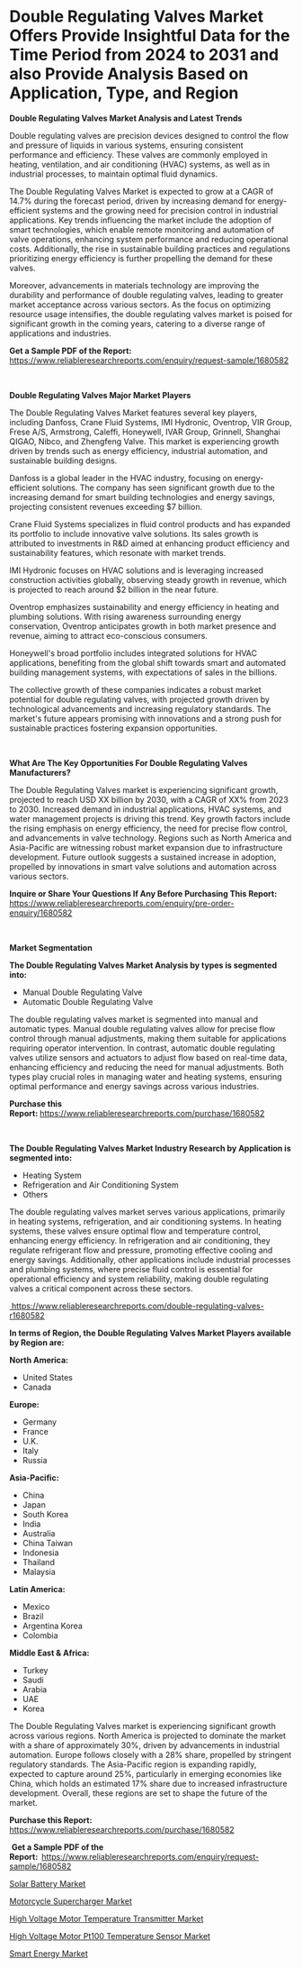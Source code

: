 <p><h1>Double Regulating Valves Market Offers Provide Insightful Data for the Time Period from 2024 to 2031 and also Provide Analysis Based on Application, Type, and Region</h1></p><p><strong>Double Regulating Valves Market Analysis and Latest Trends</strong></p>
<p><p>Double regulating valves are precision devices designed to control the flow and pressure of liquids in various systems, ensuring consistent performance and efficiency. These valves are commonly employed in heating, ventilation, and air conditioning (HVAC) systems, as well as in industrial processes, to maintain optimal fluid dynamics.</p><p>The Double Regulating Valves Market is expected to grow at a CAGR of 14.7% during the forecast period, driven by increasing demand for energy-efficient systems and the growing need for precision control in industrial applications. Key trends influencing the market include the adoption of smart technologies, which enable remote monitoring and automation of valve operations, enhancing system performance and reducing operational costs. Additionally, the rise in sustainable building practices and regulations prioritizing energy efficiency is further propelling the demand for these valves. </p><p>Moreover, advancements in materials technology are improving the durability and performance of double regulating valves, leading to greater market acceptance across various sectors. As the focus on optimizing resource usage intensifies, the double regulating valves market is poised for significant growth in the coming years, catering to a diverse range of applications and industries.</p></p>
<p><strong>Get a Sample PDF of the Report:&nbsp;</strong> <a href="https://www.reliableresearchreports.com/enquiry/request-sample/1680582?utm_campaign=8&utm_medium=2&utm_source=Github&utm_content=ia&utm_term=16122024&utm_id=double-regulating-valves">https://www.reliableresearchreports.com/enquiry/request-sample/1680582</a></p>
<p>&nbsp;</p>
<p><strong>Double Regulating Valves Major Market Players</strong></p>
<p><p>The Double Regulating Valves Market features several key players, including Danfoss, Crane Fluid Systems, IMI Hydronic, Oventrop, VIR Group, Frese A/S, Armstrong, Caleffi, Honeywell, IVAR Group, Grinnell, Shanghai QIGAO, Nibco, and Zhengfeng Valve. This market is experiencing growth driven by trends such as energy efficiency, industrial automation, and sustainable building designs.</p><p>Danfoss is a global leader in the HVAC industry, focusing on energy-efficient solutions. The company has seen significant growth due to the increasing demand for smart building technologies and energy savings, projecting consistent revenues exceeding $7 billion.</p><p>Crane Fluid Systems specializes in fluid control products and has expanded its portfolio to include innovative valve solutions. Its sales growth is attributed to investments in R&D aimed at enhancing product efficiency and sustainability features, which resonate with market trends.</p><p>IMI Hydronic focuses on HVAC solutions and is leveraging increased construction activities globally, observing steady growth in revenue, which is projected to reach around $2 billion in the near future.</p><p>Oventrop emphasizes sustainability and energy efficiency in heating and plumbing solutions. With rising awareness surrounding energy conservation, Oventrop anticipates growth in both market presence and revenue, aiming to attract eco-conscious consumers.</p><p>Honeywell's broad portfolio includes integrated solutions for HVAC applications, benefiting from the global shift towards smart and automated building management systems, with expectations of sales in the billions.</p><p>The collective growth of these companies indicates a robust market potential for double regulating valves, with projected growth driven by technological advancements and increasing regulatory standards. The market's future appears promising with innovations and a strong push for sustainable practices fostering expansion opportunities.</p></p>
<p>&nbsp;</p>
<p><strong>What Are The Key Opportunities For Double Regulating Valves Manufacturers?</strong></p>
<p><p>The Double Regulating Valves market is experiencing significant growth, projected to reach USD XX billion by 2030, with a CAGR of XX% from 2023 to 2030. Increased demand in industrial applications, HVAC systems, and water management projects is driving this trend. Key growth factors include the rising emphasis on energy efficiency, the need for precise flow control, and advancements in valve technology. Regions such as North America and Asia-Pacific are witnessing robust market expansion due to infrastructure development. Future outlook suggests a sustained increase in adoption, propelled by innovations in smart valve solutions and automation across various sectors.</p></p>
<p><strong>Inquire or Share Your Questions If Any Before Purchasing This Report:</strong> <a href="https://www.reliableresearchreports.com/enquiry/pre-order-enquiry/1680582?utm_campaign=8&utm_medium=2&utm_source=Github&utm_content=ia&utm_term=16122024&utm_id=double-regulating-valves">https://www.reliableresearchreports.com/enquiry/pre-order-enquiry/1680582</a></p>
<p>&nbsp;</p>
<p><strong>Market Segmentation</strong></p>
<p><strong>The Double Regulating Valves Market Analysis by types is segmented into:</strong></p>
<p><ul><li>Manual Double Regulating Valve</li><li>Automatic Double Regulating Valve</li></ul></p>
<p><p>The double regulating valves market is segmented into manual and automatic types. Manual double regulating valves allow for precise flow control through manual adjustments, making them suitable for applications requiring operator intervention. In contrast, automatic double regulating valves utilize sensors and actuators to adjust flow based on real-time data, enhancing efficiency and reducing the need for manual adjustments. Both types play crucial roles in managing water and heating systems, ensuring optimal performance and energy savings across various industries.</p></p>
<p><strong>Purchase this Report:&nbsp;</strong><a href="https://www.reliableresearchreports.com/purchase/1680582?utm_campaign=8&utm_medium=2&utm_source=Github&utm_content=ia&utm_term=16122024&utm_id=double-regulating-valves">https://www.reliableresearchreports.com/purchase/1680582</a></p>
<p>&nbsp;</p>
<p><strong>The Double Regulating Valves Market Industry Research by Application is segmented into:</strong></p>
<p><ul><li>Heating System</li><li>Refrigeration and Air Conditioning System</li><li>Others</li></ul></p>
<p><p>The double regulating valves market serves various applications, primarily in heating systems, refrigeration, and air conditioning systems. In heating systems, these valves ensure optimal flow and temperature control, enhancing energy efficiency. In refrigeration and air conditioning, they regulate refrigerant flow and pressure, promoting effective cooling and energy savings. Additionally, other applications include industrial processes and plumbing systems, where precise fluid control is essential for operational efficiency and system reliability, making double regulating valves a critical component across these sectors.</p></p>
<p><a href="https://www.reliableresearchreports.com/double-regulating-valves-r1680582?utm_campaign=8&utm_medium=2&utm_source=Github&utm_content=ia&utm_term=16122024&utm_id=double-regulating-valves">&nbsp;https://www.reliableresearchreports.com/double-regulating-valves-r1680582</a></p>
<p><strong>In terms of Region, the Double Regulating Valves Market Players available by Region are:</strong></p>
<p>
    <p> <strong> North America: </strong>
        <ul>
            <li>United States</li>
            <li>Canada</li>
        </ul>
        </p> 
    <p> <strong> Europe: </strong>
        <ul>
            <li>Germany</li>
            <li>France</li>
            <li>U.K.</li>
            <li>Italy</li>
            <li>Russia</li>
        </ul>
        </p> 
    <p> <strong> Asia-Pacific: </strong>
        <ul>
            <li>China</li>
            <li>Japan</li>
            <li>South Korea</li>
            <li>India</li>
            <li>Australia</li>
            <li>China Taiwan</li>
            <li>Indonesia</li>
            <li>Thailand</li>
            <li>Malaysia</li>
        </ul>
        </p> 
    <p> <strong> Latin America: </strong>
        <ul>
            <li>Mexico</li>
            <li>Brazil</li>
            <li>Argentina Korea</li>
            <li>Colombia</li>
        </ul>
        </p> 
    <p> <strong> Middle East & Africa: </strong>
        <ul>
            <li>Turkey</li>
            <li>Saudi</li>
            <li>Arabia</li>
            <li>UAE</li>
            <li>Korea</li>
        </ul>
    </p>
    </p>
<p><p>The Double Regulating Valves market is experiencing significant growth across various regions. North America is projected to dominate the market with a share of approximately 30%, driven by advancements in industrial automation. Europe follows closely with a 28% share, propelled by stringent regulatory standards. The Asia-Pacific region is expanding rapidly, expected to capture around 25%, particularly in emerging economies like China, which holds an estimated 17% share due to increased infrastructure development. Overall, these regions are set to shape the future of the market.</p></p>
<p><strong>Purchase this Report: </strong><a href="https://www.reliableresearchreports.com/purchase/1680582?utm_campaign=8&utm_medium=2&utm_source=Github&utm_content=ia&utm_term=16122024&utm_id=double-regulating-valves">https://www.reliableresearchreports.com/purchase/1680582</a></p>
<p>&nbsp;<strong>Get a Sample PDF of the Report:&nbsp;&nbsp;</strong><a href="https://www.reliableresearchreports.com/enquiry/request-sample/1680582?utm_campaign=8&utm_medium=2&utm_source=Github&utm_content=ia&utm_term=16122024&utm_id=double-regulating-valves">https://www.reliableresearchreports.com/enquiry/request-sample/1680582</a></p>
<p><strong></strong></p>
<p><p><a href="https://www.linkedin.com/pulse/global-solar-battery-market-share-growth-opportunities-growing-2n8xe?utm_campaign=8&utm_medium=2&utm_source=Github&utm_content=ia&utm_term=16122024&utm_id=double-regulating-valves">Solar Battery Market</a></p><p><a href="https://www.linkedin.com/pulse/in-depth-analysis-motorcycle-supercharger-market-projected-rldae?utm_campaign=8&utm_medium=2&utm_source=Github&utm_content=ia&utm_term=16122024&utm_id=double-regulating-valves">Motorcycle Supercharger Market</a></p><p><a href="https://github.com/AfsanaMia652/Market-Research-Report-List-1/blob/main/high-voltage-motor-temperature-transmitter-market.md?utm_campaign=8&utm_medium=2&utm_source=Github&utm_content=ia&utm_term=16122024&utm_id=double-regulating-valves">High Voltage Motor Temperature Transmitter Market</a></p><p><a href="https://github.com/wileonie19657/Market-Research-Report-List-1/blob/main/high-voltage-motor-pt100-temperature-sensor-market.md?utm_campaign=8&utm_medium=2&utm_source=Github&utm_content=ia&utm_term=16122024&utm_id=double-regulating-valves">High Voltage Motor Pt100 Temperature Sensor Market</a></p><p><a href="https://www.linkedin.com/pulse/smart-energy-market-dynamics-application-types-emerging-trends-yr1ae?utm_campaign=8&utm_medium=2&utm_source=Github&utm_content=ia&utm_term=16122024&utm_id=double-regulating-valves">Smart Energy Market</a></p></p>